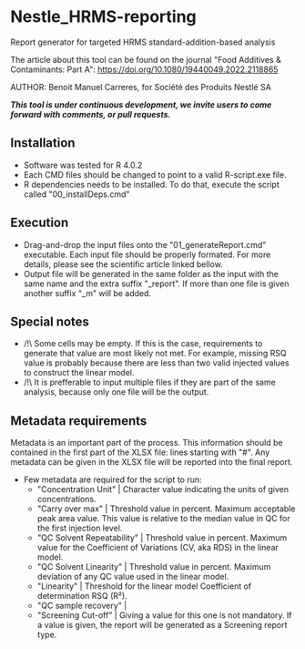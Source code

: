 # Nestle_HRMS-reporting
Report generator for targeted HRMS standard-addition-based analysis

The article about this tool can be found on the journal "Food Additives & Contaminants: Part A":
https://doi.org/10.1080/19440049.2022.2118865

AUTHOR: Benoit Manuel Carreres, for Société des Produits Nestlé SA

<b><i>This tool is under continuous development, we invite users to come forward with comments, or pull requests.</i></b>

## Installation

- Software was tested for R 4.0.2
- Each CMD files should be changed to point to a valid R-script.exe file.
- R dependencies needs to be installed. To do that, execute the script called "00_installDeps.cmd"

## Execution

- Drag-and-drop the input files onto the "01_generateReport.cmd" executable. Each input file should be properly formated. For more details, please see the scientific article linked bellow.
- Output file will be generated in the same folder as the input with the same name and the extra suffix "_report". If more than one file is given another suffix "_m" will be added.

## Special notes

- /!\ Some cells may be empty. If this is the case, requirements to generate that value are most likely not met. For example, missing RSQ value is probably because there are less than two valid injected values to construct the linear model.
- /!\ It is prefferable to input multiple files if they are part of the same analysis, because only one file will be the output.

## Metadata requirements

Metadata is an important part of the process. This information should be contained in the first part of the XLSX file: lines starting with "#".
Any metadata can be given in the XLSX file will be reported into the final report.

- Few metadata are required for the script to run:
    - "Concentration Unit"        |   Character value indicating the units of given concentrations.
    - "Carry over max"            |   Threshold value in percent. Maximum acceptable peak area value. This value is relative to the median value in QC for the first injection level.
    - "QC Solvent Repeatability"  |   Threshold value in percent. Maximum value for the Coefficient of Variations (CV, aka RDS) in the linear model.
    - "QC Solvent Linearity"      |   Threshold value in percent. Maximum deviation of any QC value used in the linear model.
    - "Linearity"                 |   Threshold for the linear model Coefficient of determination RSQ (R²).
    - "QC sample recovery"        |
    - "Screening Cut-off"         |   Giving a value for this one is not mandatory. If a value is given, the report will be generated as a Screening report type.

